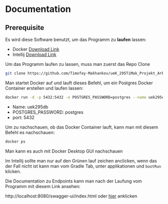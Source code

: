 # Documentation

## Prerequisite

Es wird diese Software benutzt, um das Programm zu **laufen** lassen:

- Docker [Download Link](https://docs.docker.com/get-docker/)
- Intellij [Download Link](https://www.jetbrains.com/idea/)

Um das Programm laufen zu lassen, muss man zuerst das Repo Clone

```bash
git clone https://github.com/Timofey-Makhankov/ueK_295TiMak_Projekt_Arbeit.git
```

Man startet Docker auf und lauft dieses Befehl, um ein Postgres Docker Container erstellen und laufen lassen:

```bash
docker run -d -p 5432:5432 -e POSTGRES_PASSWORD=postgres --name uek295db postgres
```

- Name: uek295db
- POSTGRES_PASSWORD: postgres
- port: 5432

Um zu nachschauen, ob das Docker Container lauft, kann man mit diesem Befehl es nachschauen:

```bash
docker ps
```

Man kann es auch mit Docker Desktop GUI nachschauen

Im Intellij sollte man nur auf den Grünen lauf zeichen anclicken, wenn das der Fall nicht ist kann man vom Gradle Tab, unter applikationen und `bootRun` klicken.

Die Documentation zu Endpoints kann man nach der Laufung vom Programm mit diesem Link ansehen:

http://localhost:8080/swagger-ui/index.html oder [hier](http://localhost:8080/swagger-ui/index.html) anklicken
